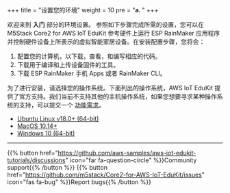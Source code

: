 +++
title = "设置您的环境"
weight = 10
pre = "<b>a. </b>"
+++

欢迎来到 **入门**  部分的环境设置。 参照如下步骤完成所需的设置，您可以在 M5Stack Core2 for AWS IoT EduKit 参考硬件上运行 ESP RainMaker 应用程序并控制硬件设备上所表示的虚拟智能家居设备。在安装配置步骤，您将会：

1) 配置您的计算机，以下载，查看，和编写相应的代码。
2) 下载用于编译和上传设备固件的工具。
3) 下载 ESP RainMaker 手机 Apps 或者 RainMaker CLI。

为了进行安装，请选择您的操作系统。下面列出的操作系统，AWS IoT EduKit 提供了官方支持。我们当前不支持其他的主机操作系统，如果您想要寻求某种操作系统的支持，可以提交一个 [功能需求](https://github.com/aws-samples/aws-iot-edukit-tutorials/issues/new?assignees=rashedtalukder&labels=feature+request&template=feature_request.md&title=%5BFEATURE%5D)。

- [Ubuntu Linux v18.0+ (64-bit)](prerequisites/linux.html)
- [MacOS 10.14+](prerequisites/macos.html)
- [Windows 10 (64-bit)](prerequisites/windows.html)

---
{{% button href="https://github.com/aws-samples/aws-iot-edukit-tutorials/discussions" icon="far fa-question-circle" %}}Community support{{% /button %}} {{% button href="https://github.com/m5stack/Core2-for-AWS-IoT-EduKit/issues" icon="fas fa-bug" %}}Report bugs{{% /button %}}
